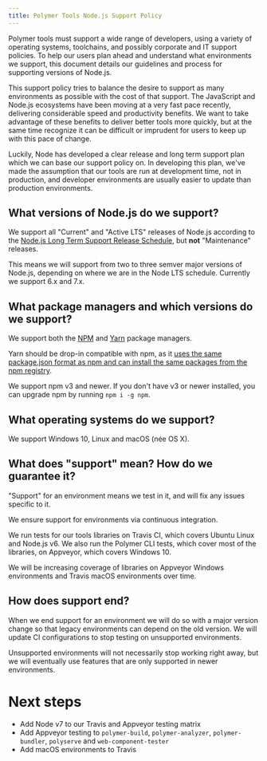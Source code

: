 ```yaml
---
title: Polymer Tools Node.js Support Policy
---
```


<!-- toc -->

Polymer tools must support a wide range of developers, using a variety of operating systems, toolchains, and possibly corporate and IT support policies. To help our users plan ahead and understand what environments we support, this document details our guidelines and process for supporting versions of Node.js.

This support policy tries to balance the desire to support as many environments as possible with the cost of that support. The JavaScript and Node.js ecosystems have been moving at a very fast pace recently, delivering considerable speed and productivity benefits. We want to take advantage of these benefits to deliver better tools more quickly, but at the same time recognize it can be difficult or imprudent for users to keep up with this pace of change.

Luckily, Node has developed a clear release and long term support plan which we can base our support policy on. In developing this plan, we've made the assumption that our tools are run at development time, not in production, and developer environments are usually easier to update than production environments.

## What versions of Node.js do we support?

We support all "Current" and "Active LTS" releases of Node.js according to the [Node.js Long Term Support Release Schedule](https://github.com/nodejs/LTS#lts-schedule), but **not** "Maintenance" releases.

This means we will support from two to three semver major versions of Node.js, depending on where we are in the Node LTS schedule. Currently we support 6.x and 7.x.

## What package managers and which versions do we support?

We support both the [NPM](http://www.npmjs.com) and [Yarn](http://yarnpkg.com) package managers.

Yarn should be drop-in compatible with npm, as it [uses the same package.json format as npm and can install the same packages from the npm registry](https://yarnpkg.com/lang/en/docs/migrating-from-npm/). 

We support npm v3 and newer. If you don't have v3 or newer installed, you can upgrade npm by running `npm i -g npm`.

## What operating systems do we support?

We support Windows 10, Linux and macOS (née OS X).

## What does "support" mean? How do we guarantee it?

"Support" for an environment means we test in it, and will fix any issues specific to it.

We ensure support for environments via continuous integration.

We run tests for our tools libraries on Travis CI, which covers Ubuntu Linux and Node.js v6. We also run the Polymer CLI tests, which cover most of the libraries, on Appveyor, which covers Windows 10.

We will be increasing coverage of libraries on Appveyor Windows environments and Travis macOS environments over time.

## How does support end?

When we end support for an environment we will do so with a major version change so that legacy environments can depend on the old version. We will update CI configurations to stop testing on unsupported environments.

Unsupported environments will not necessarily stop working right away, but we will eventually use features that are only supported in newer environments.

# Next steps

* Add Node v7 to our Travis and Appveyor testing matrix
* Add Appveyor testing to `polymer-build`, `polymer-analyzer`, `polymer-bundler`, `polyserve` and `web-component-tester`
* Add macOS environments to Travis

